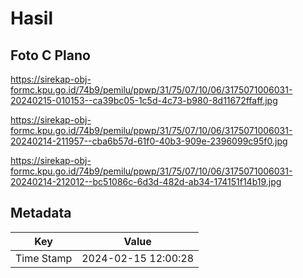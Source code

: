 # Hasil

## Foto C Plano

https://sirekap-obj-formc.kpu.go.id/74b9/pemilu/ppwp/31/75/07/10/06/3175071006031-20240215-010153--ca39bc05-1c5d-4c73-b980-8d11672ffaff.jpg

https://sirekap-obj-formc.kpu.go.id/74b9/pemilu/ppwp/31/75/07/10/06/3175071006031-20240214-211957--cba6b57d-61f0-40b3-909e-2396099c95f0.jpg

https://sirekap-obj-formc.kpu.go.id/74b9/pemilu/ppwp/31/75/07/10/06/3175071006031-20240214-212012--bc51086c-6d3d-482d-ab34-174151f14b19.jpg


## Metadata

| Key        | Value               |
| ---------- | ------------------- |
| Time Stamp | 2024-02-15 12:00:28 |



